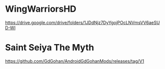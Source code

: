 # WingWarriorsHD
https://drive.google.com/drive/folders/1JDdNjz7DyYgojPOcLNVmsVV6aeSUD-WI
# Saint Seiya The Myth
https://github.com/GdGohan/AndroidGdGohanMods/releases/tag/V1
